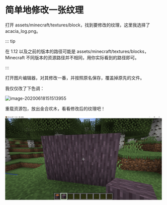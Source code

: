# 简单地修改一张纹理

打开 assets/minecraft/textures/block，找到要修改的纹理，这里我选择了 acacia_log.png。

::: tip

在 1.12 以及之前的版本的路径可能是 assets/minecraft/textures/blocks，Minecraft 不同版本的资源路径并不相同，用你实际看到的路径即可。

:::

打开图片编辑器，对其修改一番，并按照原名保存，覆盖掉原先的文件。

我仅仅改了下色调：

![image-20200618151513955](https://i.loli.net/2020/11/18/RkXvZhLQfuGtKqO.png)

重载资源包，放出金合欢木，看看修改后的纹理吧！

![image-20220606232653796](normal-textures.assets/image-20220606232653796.png)
